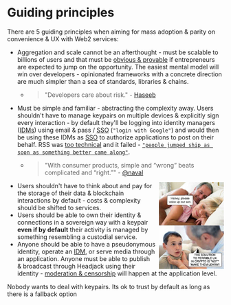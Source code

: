 # Guiding principles

There are 5 guiding principles when aiming for mass adoption & parity on convenience & UX with Web2 services:

- Aggregation and scale cannot be an afterthought - must be scalable to billions of users and that must be [obvious & provable](numbers.md) if entrepreneurs are expected to jump on the opportunity. The easiest mental model will win over developers - opinionated frameworks with a concrete direction are much simpler than a sea of standards, libraries & chains.

    - >"Developers care about risk." - [Haseeb](https://haseebq.com/why-decentralization-isnt-as-important-as-you-think/)

- Must be simple and familiar - abstracting the complexity away. Users shouldn't have to manage keypairs on multiple devices & explicitly sign every interaction - by default they'll be logging into identity managers ([IDMs](IDM.md)) using email & pass / [SSO](https://en.wikipedia.org/wiki/Single_sign-on) (`"login with Google"`) and would then be using these IDMs as [SSO](https://en.wikipedia.org/wiki/Single_sign-on) to authorize applications to post on their behalf. RSS was [too technical](https://twitter.com/mgsiegler/status/311992206716203008) and it failed - [`"people jumped ship as soon as something better came along"`](https://www.vice.com/en/article/a3mm4z/the-rise-and-demise-of-rss).

    - > "With consumer products, simple and “wrong” beats complicated and “right.”" - [@naval](https://twitter.com/naval/status/1542651322532384768)

<img src="images/meme_make_them_learn.png" align="right" style="margin-left: 8px; width: 30%">

- Users shouldn't have to think about and pay for the storage of their data & blockchain interactions by default - costs & complexity should be shifted to services.
- Users should be able to own their identity & connections in a sovereign way with a keypair **even if by default** their activity is managed by something resembling a custodial service.
- Anyone should be able to have a pseudonymous identity, operate an [IDM](IDM.md), or serve media through an application. Anyone must be able to publish & broadcast through Headjack using their identity - [moderation & censorship](moderation.md) will happen at the application level.


<!-- TODO: key pillar: must not be worse than current web2 -->

<!-- "Sign-in with ethereum" will always be limited -->

<!-- TODO: key pillar: should make it hard for monopolies to form and data to be hoarded -->

Nobody wants to deal with keypairs.
Its ok to trust by default as long as there is a fallback option



<!-- TODO: Designed to stand the test of time - best crypto-economic guarantees, capital efficiency, and scalability. -->
